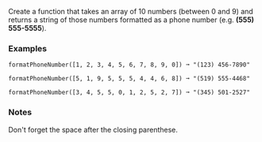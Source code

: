 
Create a function that takes an array of 10 numbers (between 0 and 9) and returns a string of those numbers formatted as a phone number (e.g. **(555) 555-5555**).

### Examples

```
formatPhoneNumber([1, 2, 3, 4, 5, 6, 7, 8, 9, 0]) ➞ "(123) 456-7890"

formatPhoneNumber([5, 1, 9, 5, 5, 5, 4, 4, 6, 8]) ➞ "(519) 555-4468"

formatPhoneNumber([3, 4, 5, 5, 0, 1, 2, 5, 2, 7]) ➞ "(345) 501-2527"
```

### Notes

Don't forget the space after the closing parenthese.
